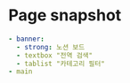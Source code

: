 # Page snapshot

```yaml
- banner:
  - strong: 노션 보드
  - textbox "전역 검색"
  - tablist "카테고리 필터"
- main
```